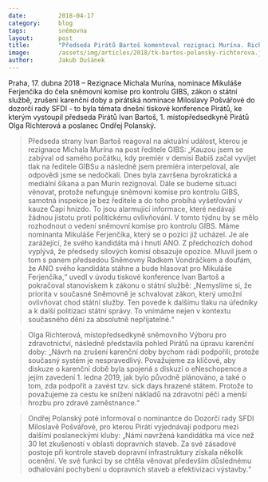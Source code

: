 ```yaml
---
date:         2018-04-17
category:     blog
tags:         sněmovna
layout:       post
title:        "Předseda Pirátů Bartoš komentoval rezignaci Murína. Richterová: Sick days jsou cestou ke snížení nákladů ve zdravotnictví"
image:        /assets/img/articles/2018/tk-bartos-polansky-richterova.jpg
author:       Jakub Dušánek
---
```


  
Praha, 17. dubna 2018 – Rezignace Michala Murína, nominace Mikuláše Ferjenčíka do čela sněmovní komise pro kontrolu GIBS, zákon o státní službě, zrušení karenční doby a pirátská nominace Miloslavy Pošvářové do dozorčí rady SFDI - to byla témata dnešní tiskové konference Pirátů, ke kterým vystoupil předseda Pirátů Ivan Bartoš, 1. místopředsedkyně Pirátů Olga Richterová a poslanec Ondřej Polanský.
 
> Předseda strany Ivan Bartoš reagoval na aktuální událost, kterou je rezignace Michala Murína na post ředitele GIBS: „Kauzou jsem se zabýval od samého počátku, kdy premiér v demisi Babiš začal vyvíjet tlak na ředitele GIBSu a následně jsem premiéra interpeloval, ale odpovědi jsme se nedočkali. Dnes byla završena byrokratická a mediální šikana a pan Murín rezignoval. Dále se budeme situaci věnovat, protože nefunguje sněmovní komise pro kontrolu GIBS, samotná inspekce je bez ředitele a do toho probíhá vyšetřování v kauze Čapí hnízdo. To jsou alarmující informace, které nedávají žádnou jistotu proti politickému ovlivňování. V tomto týdnu by se mělo rozhodnout o vedení sněmovní komise pro kontrolu GIBS. Máme nominanta Mikuláše Ferjenčíka, který se o pozici již ucházel. Je ale zarážející, že svého kandidáta má i hnutí ANO. Z předchozích dohod vyplývá, že předsedy silových komisí obsazuje opozice. Mluvil jsem o tom s panem předsedou Sněmovny Radkem Vondráčkem a doufám, že ANO svého kandidáta stáhne a bude hlasovat pro Mikuláše Ferjenčíka,“ uvedl v úvodu tiskové konference Ivan Bartoš a pokračoval stanoviskem k zákonu o státní službě: „Nemyslíme si, že priorita v současné Sněmovně je schvalovat zákon, který umožní ovlivňovat chod státní služby. Ten povede k dalšímu tlaku na úředníky a k další politizaci státní správy. To vnímáme nejen v kontextu současného dění za absolutně nepřijatelné.“
 
> Olga Richterová, místopředsedkyně sněmovního Výboru pro zdravotnictví, následně představila pohled Pirátů na úpravu karenční doby: „Návrh na zrušení karenční doby bychom rádi podpořili, protože současný systém je nespravedlivý. Považujeme za klíčové, aby diskuze o karenční době byla spojená s diskuzí o eNeschopence a jejím zavedení 1. ledna 2019, jak bylo původně plánováno, a také o tom, zda podpořit a zavést tzv. sick days hrazené státem. Protože to považujeme za cestu ke snížení nákladů na zdravotní péči a menší hrozbu pro zdravé zaměstnance.“
 
> Ondřej Polanský poté informoval o nominantce do Dozorčí rady SFDI Miloslavě Pošvářové, pro kterou Piráti vyjednávají podporu mezi dalšími poslaneckými kluby: „Námi navržená kandidátka má více než 30 let zkušeností v oblasti dopravních staveb. Za své zásadové postoje při kontrole staveb dopravní infrastruktury získala několik ocenění. Ve své funkci by se chtěla věnovat především důslednému odhalování pochybení u dopravních staveb a efektivizaci výstavby.“